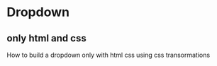 # Dropdown
## only html and css

How to build a dropdown only with html css 
using css transormations